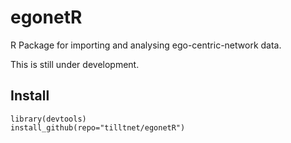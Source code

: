egonetR
=======

R Package for importing and analysing ego-centric-network data.

This is still under development.


Install
--------
    library(devtools)
    install_github(repo="tilltnet/egonetR")
